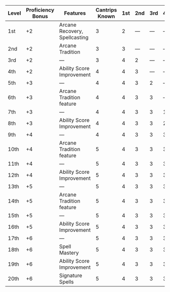 | Level | Proficiency Bonus | Features                      | Cantrips Known | 1st | 2nd     | 3rd     | 4th     | 5th     | 6th     | 7th     | 8th     | 9th     |
|-------|-------------------|-------------------------------|----------------|-----|---------|---------|---------|---------|---------|---------|---------|---------|
| 1st   | +2                | Arcane Recovery, Spellcasting | 3              | 2   | &mdash; | &mdash; | &mdash; | &mdash; | &mdash; | &mdash; | &mdash; | &mdash; |
| 2nd   | +2                | Arcane Tradition              | 3              | 3   | &mdash; | &mdash; | &mdash; | &mdash; | &mdash; | &mdash; | &mdash; | &mdash; |
| 3rd   | +2                | &mdash;                       | 3              | 4   | 2       | &mdash; | &mdash; | &mdash; | &mdash; | &mdash; | &mdash; | &mdash; |
| 4th   | +2                | Ability Score Improvement     | 4              | 4   | 3       | &mdash; | &mdash; | &mdash; | &mdash; | &mdash; | &mdash; | &mdash; |
| 5th   | +3                | &mdash;                       | 4              | 4   | 3       | 2       | &mdash; | &mdash; | &mdash; | &mdash; | &mdash; | &mdash; |
| 6th   | +3                | Arcane Tradition feature      | 4              | 4   | 3       | 3       | &mdash; | &mdash; | &mdash; | &mdash; | &mdash; | &mdash; |
| 7th   | +3                | &mdash;                       | 4              | 4   | 3       | 3       | 1       | &mdash; | &mdash; | &mdash; | &mdash; | &mdash; |
| 8th   | +3                | Ability Score Improvement     | 4              | 4   | 3       | 3       | 2       | &mdash; | &mdash; | &mdash; | &mdash; | &mdash; |
| 9th   | +4                | &mdash;                       | 4              | 4   | 3       | 3       | 3       | 1       | &mdash; | &mdash; | &mdash; | &mdash; |
| 10th  | +4                | Arcane Tradition feature      | 5              | 4   | 3       | 3       | 3       | 2       | &mdash; | &mdash; | &mdash; | &mdash; |
| 11th  | +4                | &mdash;                       | 5              | 4   | 3       | 3       | 3       | 2       | 1       | &mdash; | &mdash; | &mdash; |
| 12th  | +4                | Ability Score Improvement     | 5              | 4   | 3       | 3       | 3       | 2       | 1       | &mdash; | &mdash; | &mdash; |
| 13th  | +5                | &mdash;                       | 5              | 4   | 3       | 3       | 3       | 2       | 1       | 1       | &mdash; | &mdash; |
| 14th  | +5                | Arcane Tradition feature      | 5              | 4   | 3       | 3       | 3       | 2       | 1       | 1       | &mdash; | &mdash; |
| 15th  | +5                | &mdash;                       | 5              | 4   | 3       | 3       | 3       | 2       | 1       | 1       | 1       | &mdash; |
| 16th  | +5                | Ability Score Improvement     | 5              | 4   | 3       | 3       | 3       | 2       | 1       | 1       | 1       | &mdash; |
| 17th  | +6                | &mdash;                       | 5              | 4   | 3       | 3       | 3       | 2       | 1       | 1       | 1       | 1       |
| 18th  | +6                | Spell Mastery                 | 5              | 4   | 3       | 3       | 3       | 3       | 1       | 1       | 1       | 1       |
| 19th  | +6                | Ability Score Improvement     | 5              | 4   | 3       | 3       | 3       | 3       | 2       | 1       | 1       | 1       |
| 20th  | +6                | Signature Spells              | 5              | 4   | 3       | 3       | 3       | 3       | 2       | 2       | 1       | 1       |
